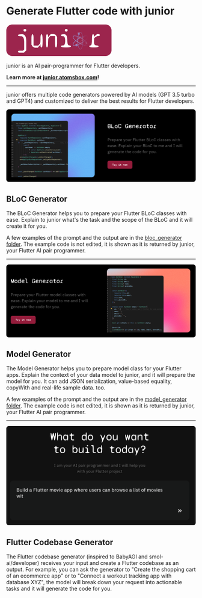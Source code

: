 # Generate Flutter code with junior

<p align="left">
  <a href="https://junior.atomsbox.com">
    <img src="images/junior-logo-with-bg-2.png" alt="junior by atomsbox"/>
  </a>
</p>

junior is an AI pair-programmer for Flutter developers. 

**Learn more at [junior.atomsbox.com](https://junior.atomsbox.com)!**

---

junior offers multiple code generators powered by AI models (GPT 3.5 turbo and GPT4) and customized to deliver the best results for Flutter developers. 


![bloc-generator](images/bloc-generator.png)
## BLoC Generator
The BLoC Generator helps you to prepare your Flutter BLoC classes with ease. Explain to junior what's the task and the scope of the BLoC and it will create it for you. 

A few examples of the prompt and the output are in the [bloc_generator folder](bloc_generator). The example code is not edited, it is shown as it is returned by junior, your Flutter AI pair programmer.

---

![model-generator](images/model-generator.png)
## Model Generator
The Model Generator helps you to prepare model class for your Flutter apps. Explain the context of your data model to junior, and it will prepare the model for you. It can add JSON serialization, value-based equality, copyWith and real-life sample data. too. 

A few examples of the prompt and the output are in the [model_generator folder](model_generator). The example code is not edited, it is shown as it is returned by junior, your Flutter AI pair programmer.

---

![flutter-agi](images/flutter-agi.png)
## Flutter Codebase Generator
The Flutter codebase generator (inspired to BabyAGI and smol-ai/developer) receives your input and create a Flutter codebase as an output. For example, you can ask the generator to "Create the shopping cart of an ecommerce app" or to "Connect a workout tracking app with database XYZ", the model will break down your request into actionable tasks and it will generate the code for you. 

